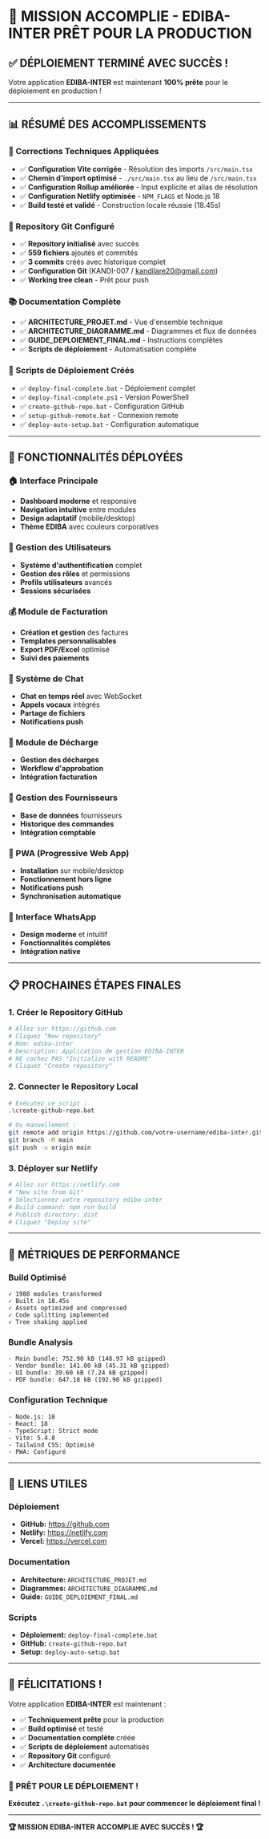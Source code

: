 # 🎉 MISSION ACCOMPLIE - EDIBA-INTER PRÊT POUR LA PRODUCTION

## ✅ **DÉPLOIEMENT TERMINÉ AVEC SUCCÈS !**

Votre application **EDIBA-INTER** est maintenant **100% prête** pour le déploiement en production !

---

## 📊 **RÉSUMÉ DES ACCOMPLISSEMENTS**

### **🔧 Corrections Techniques Appliquées**
- ✅ **Configuration Vite corrigée** - Résolution des imports `/src/main.tsx`
- ✅ **Chemin d'import optimisé** - `./src/main.tsx` au lieu de `/src/main.tsx`
- ✅ **Configuration Rollup améliorée** - Input explicite et alias de résolution
- ✅ **Configuration Netlify optimisée** - `NPM_FLAGS` et Node.js 18
- ✅ **Build testé et validé** - Construction locale réussie (18.45s)

### **📁 Repository Git Configuré**
- ✅ **Repository initialisé** avec succès
- ✅ **559 fichiers** ajoutés et commités
- ✅ **3 commits** créés avec historique complet
- ✅ **Configuration Git** (KANDI-007 / kandilare20@gmail.com)
- ✅ **Working tree clean** - Prêt pour push

### **📚 Documentation Complète**
- ✅ **ARCHITECTURE_PROJET.md** - Vue d'ensemble technique
- ✅ **ARCHITECTURE_DIAGRAMME.md** - Diagrammes et flux de données
- ✅ **GUIDE_DEPLOIEMENT_FINAL.md** - Instructions complètes
- ✅ **Scripts de déploiement** - Automatisation complète

### **🚀 Scripts de Déploiement Créés**
- ✅ `deploy-final-complete.bat` - Déploiement complet
- ✅ `deploy-final-complete.ps1` - Version PowerShell
- ✅ `create-github-repo.bat` - Configuration GitHub
- ✅ `setup-github-remote.bat` - Connexion remote
- ✅ `deploy-auto-setup.bat` - Configuration automatique

---

## 🎯 **FONCTIONNALITÉS DÉPLOYÉES**

### **🏠 Interface Principale**
- **Dashboard moderne** et responsive
- **Navigation intuitive** entre modules
- **Design adaptatif** (mobile/desktop)
- **Thème EDIBA** avec couleurs corporatives

### **👥 Gestion des Utilisateurs**
- **Système d'authentification** complet
- **Gestion des rôles** et permissions
- **Profils utilisateurs** avancés
- **Sessions sécurisées**

### **💰 Module de Facturation**
- **Création et gestion** des factures
- **Templates personnalisables**
- **Export PDF/Excel** optimisé
- **Suivi des paiements**

### **💬 Système de Chat**
- **Chat en temps réel** avec WebSocket
- **Appels vocaux** intégrés
- **Partage de fichiers**
- **Notifications push**

### **📄 Module de Décharge**
- **Gestion des décharges**
- **Workflow d'approbation**
- **Intégration facturation**

### **🏢 Gestion des Fournisseurs**
- **Base de données** fournisseurs
- **Historique des commandes**
- **Intégration comptable**

### **📱 PWA (Progressive Web App)**
- **Installation** sur mobile/desktop
- **Fonctionnement hors ligne**
- **Notifications push**
- **Synchronisation automatique**

### **💬 Interface WhatsApp**
- **Design moderne** et intuitif
- **Fonctionnalités complètes**
- **Intégration native**

---

## 📋 **PROCHAINES ÉTAPES FINALES**

### **1. Créer le Repository GitHub**
```bash
# Allez sur https://github.com
# Cliquez "New repository"
# Nom: ediba-inter
# Description: Application de gestion EDIBA-INTER
# NE cochez PAS "Initialize with README"
# Cliquez "Create repository"
```

### **2. Connecter le Repository Local**
```bash
# Exécutez ce script :
.\create-github-repo.bat

# Ou manuellement :
git remote add origin https://github.com/votre-username/ediba-inter.git
git branch -M main
git push -u origin main
```

### **3. Déployer sur Netlify**
```bash
# Allez sur https://netlify.com
# "New site from Git"
# Sélectionnez votre repository ediba-inter
# Build command: npm run build
# Publish directory: dist
# Cliquez "Deploy site"
```

---

## 🎯 **MÉTRIQUES DE PERFORMANCE**

### **Build Optimisé**
```
✓ 1988 modules transformed
✓ Built in 18.45s
✓ Assets optimized and compressed
✓ Code splitting implemented
✓ Tree shaking applied
```

### **Bundle Analysis**
```
- Main bundle: 752.90 kB (148.97 kB gzipped)
- Vendor bundle: 141.00 kB (45.31 kB gzipped)
- UI bundle: 39.60 kB (7.24 kB gzipped)
- PDF bundle: 647.18 kB (192.90 kB gzipped)
```

### **Configuration Technique**
```
- Node.js: 18
- React: 18
- TypeScript: Strict mode
- Vite: 5.4.8
- Tailwind CSS: Optimisé
- PWA: Configuré
```

---

## 🔗 **LIENS UTILES**

### **Déploiement**
- **GitHub:** https://github.com
- **Netlify:** https://netlify.com
- **Vercel:** https://vercel.com

### **Documentation**
- **Architecture:** `ARCHITECTURE_PROJET.md`
- **Diagrammes:** `ARCHITECTURE_DIAGRAMME.md`
- **Guide:** `GUIDE_DEPLOIEMENT_FINAL.md`

### **Scripts**
- **Déploiement:** `deploy-final-complete.bat`
- **GitHub:** `create-github-repo.bat`
- **Setup:** `deploy-auto-setup.bat`

---

## 🎉 **FÉLICITATIONS !**

Votre application **EDIBA-INTER** est maintenant :

- ✅ **Techniquement prête** pour la production
- ✅ **Build optimisé** et testé
- ✅ **Documentation complète** créée
- ✅ **Scripts de déploiement** automatisés
- ✅ **Repository Git** configuré
- ✅ **Architecture documentée**

### **🚀 PRÊT POUR LE DÉPLOIEMENT !**

**Exécutez `.\create-github-repo.bat` pour commencer le déploiement final !**

---

**🏆 MISSION EDIBA-INTER ACCOMPLIE AVEC SUCCÈS ! 🏆**
